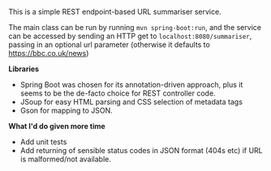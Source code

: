 This is a simple REST endpoint-based URL summariser service. 

The main class can be run by running `mvn spring-boot:run`, and the service can be accessed by sending an HTTP get to `localhost:8080/summariser`, passing in an optional url parameter (otherwise it defaults to https://bbc.co.uk/news)

**Libraries**

* Spring Boot was chosen for its annotation-driven approach, plus it seems to be the de-facto choice for REST controller code.
* JSoup for easy HTML parsing and CSS selection of metadata tags
* Gson for mapping to JSON.

**What I'd do given more time**

* Add unit tests
* Add returning of sensible status codes in JSON format (404s etc) if URL is malformed/not available. 


 
